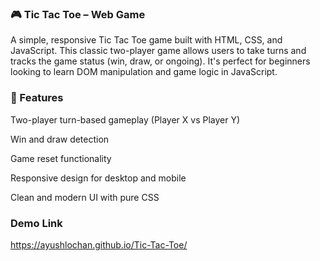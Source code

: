 ### 🎮 Tic Tac Toe – Web Game
A simple, responsive Tic Tac Toe game built with HTML, CSS, and JavaScript. This classic two-player game allows users to take turns and tracks the game status (win, draw, or ongoing). It's perfect for beginners looking to learn DOM manipulation and game logic in JavaScript.

### 🚀 Features

Two-player turn-based gameplay (Player X vs Player Y)

Win and draw detection

Game reset functionality

Responsive design for desktop and mobile

Clean and modern UI with pure CSS

### Demo Link
https://ayushlochan.github.io/Tic-Tac-Toe/
